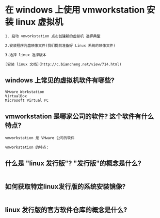 # 在 windows 上使用 vmworkstation 安装 linux 虚拟机

```test
1. 启动 vmworkstation 点击创建新的虚拟机 选择典型

2.安装程序光盘映像文件(我们提前准备好 Linux 系统的映像文件)

3.选择 linux 选择版本

[安装 linux 文档](http://c.biancheng.net/view/714.html)
```

## windows 上常见的虚拟机软件有哪些?

```test
VMware Workstation
VirtualBox
Microsoft Virtual PC 
```

## vmworkstation 是哪家公司的软件? 这个软件有什么特点?

```test
vmworkstation 是 VMware 公司的软件

vmworkstation 的特点:
```

## 什么是 "linux 发行版"? "发行版"的概念是什么?

```test

```

## 如何获取特定linux发行版的系统安装镜像?

```test

```

## linux 发行版的官方软件仓库的概念是什么?

```test

```
